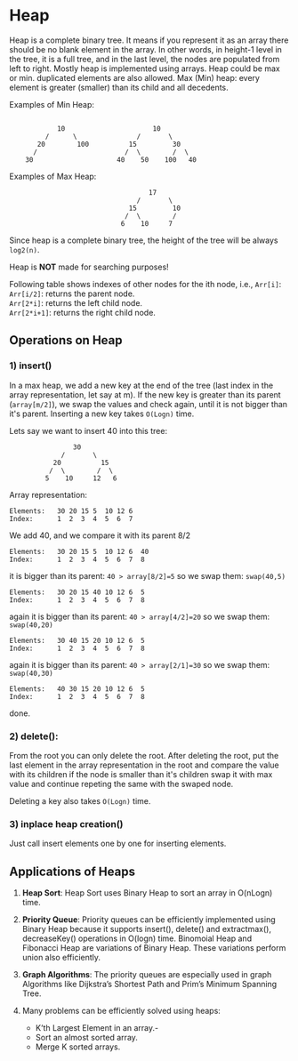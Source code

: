 

# Heap
Heap is a complete binary tree. It means if you represent it as an array there should be no blank element in the array. In other words, in height-1 level in the tree, it is a full tree, and in the last level, the nodes are populated from left to right.
Mostly heap is implemented using arrays. Heap could be max or min. duplicated elements are also allowed. Max (Min) heap: every element is greater (smaller) than its child and all decedents.

Examples of Min Heap:
```

            10                      10
         /      \               /       \
       20        100          15         30
      /                      /  \        /  \
    30                     40    50    100   40
```
Examples of Max Heap:
```
                                   17
                                /       \
                              15         10
                             /  \        /
                            6    10     7
```
Since heap is a complete binary tree, the height of the tree will be always `log2(n)`.

Heap is **NOT** made for searching purposes!

Following table shows indexes of other nodes for the ith node, i.e., `Arr[i]`:  
`Arr[i/2]`:	            returns the parent node.  
`Arr[2*i]`:	returns the left child node.  
`Arr[2*i+1]`:	returns the right child node.   

 ## Operations on Heap 

### 1) insert()
In a max heap, we add a new key at the end of the tree (last index in the array representation, let say at m).
If the new key is greater than its parent (`array[m/2]`), we swap the values and check again, until it is not
bigger than it's parent.
Inserting a new key takes `O(Logn)` time.

Lets say we want to insert 40 into this tree:
```
                30
             /       \
           20          15
          /  \        /  \
         5    10     12   6
```
Array representation:
```
Elements:   30 20 15 5  10 12 6
Index:      1  2  3  4  5  6  7
```
We add 40, and we compare it with its parent 8/2
```
Elements:   30 20 15 5  10 12 6  40
Index:      1  2  3  4  5  6  7  8
```
it is bigger than its parent:
 `40 > array[8/2]=5`
so we swap them: `swap(40,5)`
```
Elements:   30 20 15 40 10 12 6  5
Index:      1  2  3  4  5  6  7  8
```
again it is bigger than its parent:
`40 > array[4/2]=20`
so we swap them: `swap(40,20)`
```
Elements:   30 40 15 20 10 12 6  5
Index:      1  2  3  4  5  6  7  8
```
again it is bigger than its parent:
`40 > array[2/1]=30`
so we swap them: `swap(40,30)`
```
Elements:   40 30 15 20 10 12 6  5
Index:      1  2  3  4  5  6  7  8
```
done.

### 2) delete():
From the root you can only delete the root.
After deleting the root, put the last element in the array representation in  the root and compare the value with its children
if the node is smaller than it's children swap it with max value and continue repeting the same with the swaped node.

Deleting a key also takes `O(Logn)` time.

### 3) inplace heap creation()
Just call insert elements one by one for inserting elements.

## Applications of Heaps 
1) **Heap Sort**: Heap Sort uses Binary Heap to sort an array in O(nLogn) time.

2) **Priority Queue**: Priority queues can be efficiently implemented using Binary Heap because it supports
insert(), delete() and extractmax(), decreaseKey() operations in O(logn) time.
Binomoial Heap and Fibonacci Heap are variations of Binary Heap. These variations perform union also efficiently.

3) **Graph Algorithms**: The priority queues are especially used in graph Algorithms like Dijkstra’s Shortest Path and Prim’s Minimum Spanning Tree.

4) Many problems can be efficiently solved using heaps:
    - K’th Largest Element in an array.-
    - Sort an almost sorted array.
    - Merge K sorted arrays.
